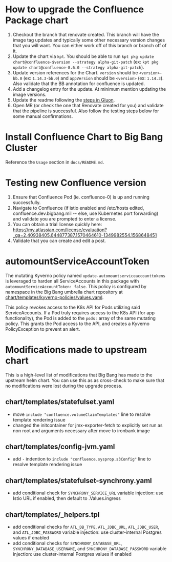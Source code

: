 # How to upgrade the Confluence Package chart
1. Checkout the branch that renovate created. This branch will have the image tag updates and typically some other necessary version changes that you will want. You can either work off of this branch or branch off of it.
2. Update the chart via `kpt`. You should be able to run `kpt pkg update chart@confluence-$version --strategy alpha-git-patch` (ex: `kpt pkg update chart@confluence-8.6.0 --strategy alpha-git-patch`).
3. Update version references for the Chart. `version` should be `<version>-bb.0` (ex: `1.14.3-bb.0`) and `appVersion` should be `<version>` (ex: `1.14.3`). Also validate that the BB annotation for confluence is updated.
4. Add a changelog entry for the update. At minimum mention updating the image versions.
5. Update the readme following the [steps in Gluon](https://repo1.dso.mil/platform-one/big-bang/apps/library-charts/gluon/-/blob/master/docs/bb-package-readme.md).
6. Open MR (or check the one that Renovate created for you) and validate that the pipeline is successful. Also follow the testing steps below for some manual confirmations.

# Install Confluence Chart to Big Bang Cluster
Reference the `Usage` section in `docs/README.md`.

# Testing new Confluence version
1. Ensure that Confluence Pod (ie. confluence-0) is up and running successfully.
2. Navigate to Confluence (if istio enabled and /etc/hosts edited, confluence.dev.bigbang.mil -- else, use Kubernetes port forwarding) and validate you are prompted to enter a license.
3. You can obtain a trial license quickly here: https://my.atlassian.com/license/evaluation?_ga=2.40938405.644877387.1570464610-1349982554.1568648451
4. Validate that you can create and edit a post.

# automountServiceAccountToken
The mutating Kyverno policy named `update-automountserviceaccounttokens` is leveraged to harden all ServiceAccounts in this package with `automountServiceAccountToken: false`. This policy is configured by namespace in the Big Bang umbrella chart repository at [chart/templates/kyverno-policies/values.yaml](https://repo1.dso.mil/big-bang/bigbang/-/blob/master/chart/templates/kyverno-policies/values.yaml?ref_type=heads).

This policy revokes access to the K8s API for Pods utilizing said ServiceAccounts. If a Pod truly requires access to the K8s API (for app functionality), the Pod is added to the `pods:` array of the same mutating policy. This grants the Pod access to the API, and creates a Kyverno PolicyException to prevent an alert.

# Modifications made to upstream chart
This is a high-level list of modifications that Big Bang has made to the upstream helm chart. You can use this as as cross-check to make sure that no modifications were lost during the upgrade process.

## chart/templates/statefulset.yaml
- move `include "confluence.volumeClaimTemplates"` line to resolve template rendering issue
- changed the initcontainer for jmx-exporter-fetch to explicitly set run as non root and arguments necessary after move to ironbank image

## chart/templates/config-jvm.yaml
- add `-` indention to `include "confluence.sysprop.s3Config"` line to resolve template rendering issue

## chart/templates/statefulset-synchrony.yaml
- add conditional check for `SYNCHRONY_SERVICE_URL` variable injection: use Istio URL if enabled, then default to .Values.ingress

## chart/templates/_helpers.tpl
- add conditional checks for `ATL_DB_TYPE`, `ATL_JDBC_URL`, `ATL_JDBC_USER`, and `ATL_JDBC_PASSWORD` variable injection: use cluster-internal Postgres values if enabled
- add conditional checks for `SYNCHRONY_DATABASE_URL`, `SYNCHRONY_DATABASE_USERNAME`, and `SYNCHRONY_DATABASE_PASSWORD` variable injection: use cluster-internal Postgres values if enabled
